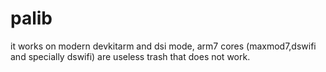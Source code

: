 # palib
it works on modern devkitarm and dsi mode, arm7 cores (maxmod7,dswifi and specially dswifi) are useless trash that does not work.
